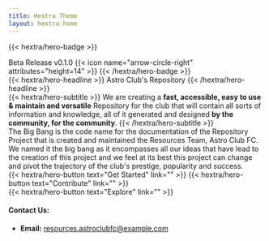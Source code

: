 ```yaml
---
title: Hextra Theme
layout: hextra-home
---
```


{{< hextra/hero-badge >}}
  <div class="hx:w-2 hx:h-2 hx:rounded-full hx:bg-primary-400"></div>
  <span>Beta Release v0.1.0</span>
  {{< icon name="arrow-circle-right" attributes="height=14" >}}
{{< /hextra/hero-badge >}}

<div class="hx:mt-6 hx:mb-6">
{{< hextra/hero-headline >}}
Astro Club's Repository
{{< /hextra/hero-headline >}}
</div>

<div class="hx:mb-12">
{{< hextra/hero-subtitle >}}
We are creating a <b>fast, accessible, easy to use & maintain and versatile</b> Repository for the club that will contain all sorts of information and knowledge, all of it generated and designed <b>by the community, for the community</b>.
{{< /hextra/hero-subtitle >}}
</div>

<div class="hx:mb-12">
The Big Bang is the code name for the documentation of the Repository Project that is created and maintained the Resources Team, Astro Club FC. We named it the big bang as it encompasses all our ideas that have lead to the creation of this project and we feel at its best this project can change and pivot the trajectory of the club's prestige, popularity and success.
</div>

<!-- Use "&nbsp;<br class="hx:sm:block hx:hidden"/>" to add a line break in headline/title or subtitle -->

<!--The primary(hero) buttons -->

<div class="hx:mb-8">
{{< hextra/hero-button text="Get Started" link="" >}}
{{< hextra/hero-button text="Contribute" link="" >}}
</div>

<div class="hx:mb-4">
{{< hextra/hero-button text="Explore" link="" >}}
</div>

<div class="hx:mt-6"></div>

<!-- Contact Info -->
<div class="hx:text-sm md:hx:text-base hx:leading-relaxed">
  <h4 class="hx:font-semibold hx:text-lg hx:mb-3"><b>Contact Us:</b></h4>
  <ul class="hx:space-y-2">
    <li>
      <span class="hx:text-blue-600 dark:hx:text-blue-400"><b>Email:</b></span>
      <a href="mailto:resources.astroclubfc@example.com" class="hx:text-blue-600 dark:hx:text-blue-400 hover:hx:underline">resources.astroclubfc@example.com</a>
    </li>
<!-- 
  <li>
      <a href="/contact/" class="hx:inline-block hx:mt-1 hx:text-blue-600 dark:hx:text-blue-400 hover:hx:underline">
        <>Contact Form<>
      </a>
   </li> --> 
  </ul>
</div>


<!-- Here is a standard feature and card template with all the features

{{< hextra/feature-grid >}}

  {{< hextra/feature-card
    title=""
    subtitle=""
    class="hx:aspect-auto hx:md:aspect-[1.1/1] hx:max-md:min-h-[340px]"
    image=""
    imageClass="hx:top-[40%] hx:left-[24px] hx:w-[180%] hx:sm:w-[110%] hx:dark:opacity-80"
    style="background: radial-gradient(ellipse at 50% 80%,rgba(194,97,254,0.15),hsla(0,0%,100%,0));"
  >}}

{{< /hextra/feature-grid >}}

{{< cards >}}

  {{< card
        link=""
        title=""
        image=""
        imageStyle="object-fit:cover; aspect-ratio:16/9;"
  >}}

{{< /cards >}}

-->

<!-- Pop up the image in a card to a large view - called Lightbox Modal

<style>
  /* Basic lightbox modal styles */
  .lightbox-modal {
    display: none;
    position: fixed;
    z-index: 9999;
    padding-top: 5vh;
    left: 0;
    top: 0;
    width: 100%;
    height: 100%;
    overflow: auto;
    background-color: rgba(0,0,0,0.9);
  }

  .lightbox-modal img {
    margin: auto;
    display: block;
    max-width: 90%;
    max-height: 80vh;
  }

  .lightbox-modal:target {
    display: block;
  }

  .lightbox-close {
    position: absolute;
    top: 20px;
    right: 40px;
    color: #fff;
    font-size: 40px;
    font-weight: bold;
    text-decoration: none;
  }
</style>

{{< cards >}}
  {{< card
        link="#img1"
        title="Card Template"
        image="https://user-images.githubusercontent.com/5097752/263551418-c403b9a9-a76c-47a6-8466-513d772ef0b7.jpg"
        imageStyle="object-fit:cover; aspect-ratio:16/9;"
  >}}
{{< /cards >}}

Lightbox Modal 

<div id="img1" class="lightbox-modal">
  <a href="#" class="lightbox-close">&times;</a>
  <img src="https://user-images.githubusercontent.com/5097752/263551418-c403b9a9-a76c-47a6-8466-513d772ef0b7.jpg" alt="Full Image" />
</div>

-->

<!-- Giscus Comment Section-->
<script src="https://giscus.app/client.js"
        data-repo="resources-astroclubfc/the-big-bang"
        data-repo-id="R_kgDOPGZz-g"
        data-category="Giscus"
        data-category-id="DIC_kwDOPGZz-s4CsjGC"
        data-mapping="pathname"
        data-strict="0"
        data-reactions-enabled="1"
        data-emit-metadata="0"
        data-input-position="top"
        data-theme="dark"
        data-lang="en"
        data-loading="lazy"
        crossorigin="anonymous"
        async>
</script>

<!--End of the Document-->